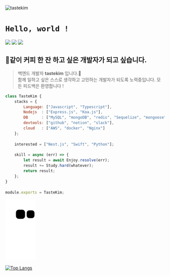 <p align="left"> <img src="https://komarev.com/ghpvc/?username=tastekim&label=Profile%20views&color=0e75b6&style=flat" alt="tastekim" /> </p>

# ```Hello, world !```  
<a href="https://tastekim.notion.site/tastekim/tastekim_Devlog-fe856eb9ac6e416db3807c12fcab39c5" target="_blank"><img src="https://img.shields.io/badge/Notion-FFFFFF?style=flat&logo=Notion&logoColor=black"/></a>
<a href="https://www.instagram.com/tastekim_" target="_blank"><img src="https://img.shields.io/badge/INSTAGRAM-fab1a0?style=flat&logo=instagram&logoColor=FFFFFF"/></a>
<a href="" target="_blank"><img src="https://img.shields.io/badge/tastekim@kakao.com-fdcb6e?style=flat&logo=gmail&logoColor=FFFFFF"/></a>  

## 🎯같이 커피 한 잔 하고 싶은 개발자가 되고 싶습니다.

> 백엔드 개발자 **tastekim** 입니다.🤗  
  함께 일하고 싶은 스스로 생각하고 고민하는 개발자가 되도록 노력중입니다.
  모든 피드백은 환영합니다 !  
```javascript
class TasteKim {
    stacks = {
        Language: ["Javascript", "Typescript"],
        Nodejs  : ["Express.js", "Koa.js"],
        DB      : ["MySQL", "mongoDB", "redis", "Sequelize", "mongoose", "Firestore"],
        devtools: ["github", "notion", "slack"],
        cloud   : ["AWS", "docker", "Nginx"]
    };
    
    interested = ["Nest.js", "Swift", "Python"];

    skill = async (err) => {
        let result = await Enjoy.resolve(err);
        result += Study.hard(whatever);
        return result;
    };
}

module.exports = TasteKim;
```
![snake gif](https://github.com/tastekim/tastekim/blob/output/github-contribution-grid-snake.svg)

[![Top Langs](https://github-readme-stats.vercel.app/api/top-langs/?username=tastekim&hide=html,css&langs_count=10&layout=compact&theme=dark)](https://github.com/tastekim/tastekim)



